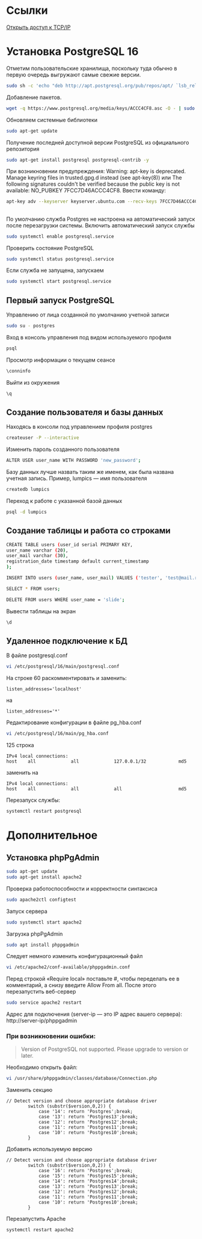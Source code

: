 # Ссылки
[Открыть доступ к TCP/IP](#удаленное-подключение-к-бд)


# Установка PostgreSQL 16
Отметим пользовательские хранилища, поскольку туда обычно в первую очередь выгружают самые свежие версии.
```bash
sudo sh -c 'echo "deb http://apt.postgresql.org/pub/repos/apt/ `lsb_release -cs`-pgdg main" >> /etc/apt/sources.list.d/pgdg.list'
```

Добавление пакетов.
```bash
wget -q https://www.postgresql.org/media/keys/ACCC4CF8.asc -O - | sudo apt-key add
```
Обновляем системные библиотеки
```bash
sudo apt-get update
```
Получение последней доступной версии PostgreSQL из официального репозитория
```bash
sudo apt-get install postgresql postgresql-contrib -y
```

При возникновении предупреждения: Warning: apt-key is deprecated. Manage keyring files in trusted.gpg.d instead (see apt-key(8)) или The following signatures couldn't be verified because the public key is not available: NO_PUBKEY 7FCC7D46ACCC4CF8.  Ввести команду:
```bash
apt-key adv --keyserver keyserver.ubuntu.com --recv-keys 7FCC7D46ACCC4CF8
```

##
По умолчанию служба Postgres не настроена на автоматический запуск после перезагрузки системы. Включить автоматический запуск службы 
```bash
sudo systemctl enable postgresql.service
```
Проверить состояние PostgreSQL
```bash
sudo systemctl status postgresql.service
```
Если служба не запущена, запускаем
```bash
sudo systemctl start postgresql.service
```



## Первый запуск PostgreSQL
Управлению от лица созданной по умолчанию учетной записи
```bash
sudo su - postgres
```
Вход в консоль управления под видом используемого профиля
```bash
psql
```
Просмотр информации о текущем сеансе 
```bash
\conninfo
```
Выйти из окружения
```bash
\q
```
## Создание пользователя и базы данных
Находясь в консоли под управлением профиля postgres
```bash
createuser -P --interactive
```
Изменить пароль созданного пользователя
```bash
ALTER USER user_name WITH PASSWORD 'new_password';
```
Базу данных лучше назвать таким же именем, как была названа учетная запись. Пример, lumpics — имя пользователя
```bash
createdb lumpics
```
Переход к работе с указанной базой данных 
```bash
psql -d lumpics
```



## Создание таблицы и работа со строками
```bash
CREATE TABLE users (user_id serial PRIMARY KEY, 
user_name varchar (20), 
user_mail varchar (30), 
registration_date timestamp default current_timestamp
);

INSERT INTO users (user_name, user_mail) VALUES ('tester', 'test@mail.ru');

SELECT * FROM users;

DELETE FROM users WHERE user_name = 'slide';
```
Вывести таблицы на экран
```bash
\d
```



## Удаленное подключение к БД
В файле postgresql.conf 
```bash
vi /etc/postgresql/16/main/postgresql.conf
```
На строке 60 раскомментировать и заменить:
```
listen_addresses='localhost'
```
на 
```
listen_addresses='*'
```

Редактирование конфигурации в файле pg_hba.conf
```bash
vi /etc/postgresql/16/main/pg_hba.conf
```
125 строка
``` 
IPv4 local connections:
host    all             all             127.0.0.1/32            md5
```
заменить на
``` 
IPv4 local connections:
host    all             all             all                     md5
```
Перезапуск службы:
```bash
systemctl restart postgresql
```




# Дополнительное
## Установка phpPgAdmin
```bash
sudo apt-get update
sudo apt-get install apache2
```
Проверка работоспособности и корректности синтаксиса
```bash
sudo apache2ctl configtest
```
Запуск сервера
```bash
sudo systemctl start apache2
```
Загрузка phpPgAdmin
```bash
sudo apt install phppgadmin
```
Следует немного изменить конфигурационный файл
```bash
vi /etc/apache2/conf-available/phppgadmin.conf
```
Перед строкой «Require local» поставьте #, чтобы переделать ее в комментарий, а снизу введите Allow From all. После этого перезапустить веб-сервер
```bash
sudo service apache2 restart
```
Адрес для подключения (server-ip — это IP адрес вашего сервера): http://server-ip/phppgadmin

### При возникновении ошибки:
>Version of PostgreSQL not supported. Please upgrade to version or later.

Необходимо открыть файл:
```bash
vi /usr/share/phppgadmin/classes/database/Connection.php
```
Заменить секцию
``` 
// Detect version and choose appropriate database driver
        switch (substr($version,0,2)) {
            case '14': return 'Postgres';break;
            case '13': return 'Postgres13';break;
            case '12': return 'Postgres12';break;
            case '11': return 'Postgres11';break;
            case '10': return 'Postgres10';break;
        }  
```
Добавить используемую версию
``` 
// Detect version and choose appropriate database driver
        switch (substr($version,0,2)) {
            case '16': return 'Postgres';break;
            case '15': return 'Postgres15';break;
            case '14': return 'Postgres14';break;
            case '13': return 'Postgres13';break;
            case '12': return 'Postgres12';break;
            case '11': return 'Postgres11';break;
            case '10': return 'Postgres10';break;
        }
```
Перезапустить Apache
```bash
systemctl restart apache2
```
